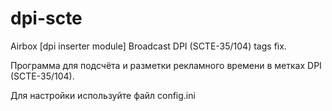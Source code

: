 # dpi-scte
Airbox [dpi inserter module] Broadcast DPI (SCTE-35/104) tags fix.

Программа для подсчёта и разметки рекламного времени в метках DPI (SCTE-35/104).

Для настройки используйте файл config.ini
